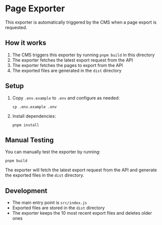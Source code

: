 # Page Exporter

This exporter is automatically triggered by the CMS when a page export is requested.

## How it works

1. The CMS triggers this exporter by running `pnpm build` in this directory
2. The exporter fetches the latest export request from the API
3. The exporter fetches the pages to export from the API
4. The exported files are generated in the `dist` directory

## Setup

1. Copy `.env.example` to `.env` and configure as needed:
   ```
   cp .env.example .env
   ```
2. Install dependencies:
   ```
   pnpm install
   ```

## Manual Testing

You can manually test the exporter by running:

```
pnpm build
```

The exporter will fetch the latest export request from the API and generate the exported files in the `dist` directory.

## Development

- The main entry point is `src/index.js`
- Exported files are stored in the `dist` directory
- The exporter keeps the 10 most recent export files and deletes older ones
